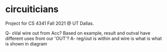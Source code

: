 # circuiticians
Project for CS 4341 Fall 2021 @ UT Dallas.

Q-
oVal wire out from Acc? Based on example, result and outval have different uses from our 'OUT'?
A-
reg/out is within and wire is what is what is shown in diagram
